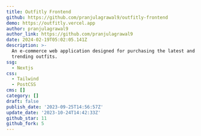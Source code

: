 ```yaml
---
title: Outfitly Frontend
github: https://github.com/pranjulagrawal9/outfitly-frontend
demo: https://outfitly.vercel.app
author: pranjulagrawal9
author_link: https://github.com/pranjulagrawal9
date: 2024-02-19T05:02:05.141Z
description: >-
  An e-commerce web application designed for purchasing the latest and most
  trending outfits.
ssg:
  - Nextjs
css:
  - Tailwind
  - PostCSS
cms: []
category: []
draft: false
publish_date: '2023-09-25T14:56:57Z'
update_date: '2023-10-24T14:42:33Z'
github_star: 11
github_fork: 5
---
```

